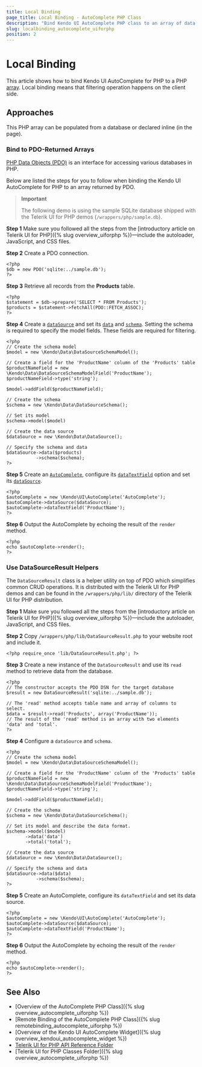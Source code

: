 ```yaml
---
title: Local Binding
page_title: Local Binding - AutoComplete PHP Class
description: "Bind Kendo UI AutoComplete PHP class to an array of data."
slug: localbinding_autocomplete_uiforphp
position: 2
---
```


# Local Binding

This article shows how to bind Kendo UI AutoComplete for PHP to a PHP [array](http://php.net/manual/en/language.types.array.php). Local binding means that filtering operation happens on the client side.

## Approaches

This PHP array can be populated from a database or declared inline (in the page).

### Bind to PDO-Returned Arrays

[PHP Data Objects (PDO)](http://www.php.net/manual/en/intro.pdo.php) is an interface for accessing various databases in PHP.

Below are listed the steps for you to follow when binding the Kendo UI AutoComplete for PHP to an array returned by PDO.

> **Important**
>
> The following demo is using the sample SQLite database shipped with the Telerik UI for PHP demos (`/wrappers/php/sample.db`).

**Step 1** Make sure you followed all the steps from the [introductory article on Telerik UI for PHP]({% slug overview_uiforphp %})&mdash;include the autoloader, JavaScript, and CSS files.

**Step 2** Create a PDO connection.



    <?php
    $db = new PDO('sqlite:../sample.db');
    ?>

**Step 3** Retrieve all records from the **Products** table.



    <?php
    $statement = $db->prepare('SELECT * FROM Products');
    $products = $statement->fetchAll(PDO::FETCH_ASSOC);
    ?>

**Step 4** Create a [`dataSource`](/api/php/Kendo/Data/DataSource) and set its [`data`](/api/php/Kendo/Data/DataSource#data) and [`schema`](/api/php/Kendo/Data/DataSource#schema). Setting the schema is required to specify the model fields. These fields are required for filtering.



    <?php
    // Create the schema model
    $model = new \Kendo\Data\DataSourceSchemaModel();

    // Create a field for the 'ProductName' column of the 'Products' table
    $productNameField = new \Kendo\Data\DataSourceSchemaModelField('ProductName');
    $productNameField->type('string');

    $model->addField($productNameField);

    // Create the schema
    $schema = new \Kendo\Data\DataSourceSchema();

    // Set its model
    $schema->model($model)

    // Create the data source
    $dataSource = new \Kendo\Data\DataSource();

    // Specify the schema and data
    $dataSource->data($products)
               ->schema($schema);
    ?>

**Step 5** Create an [`AutoComplete`](/api/php/Kendo/UI/AutoComplete), configure its [`dataTextField`](/api/php/Kendo/UI/AutoComplete#datatextfield) option and set its [`dataSource`](/api/php/Kendo/UI/AutoComplete#datasource).



    <?php
    $autoComplete = new \Kendo\UI\AutoComplete('AutoComplete');
    $autoComplete->dataSource($dataSource);
    $autoComplete->dataTextField('ProductName');
    ?>

**Step 6** Output the AutoComplete by echoing the result of the `render` method.



    <?php
    echo $autoComplete->render();
    ?>

### Use DataSourceResult Helpers

The `DataSourceResult` class is a helper utility on top of PDO which simplifies common CRUD operations. It is distributed with the Telerik UI for PHP demos and can be found in the `/wrappers/php/lib/` directory of the Telerik UI for PHP distribution.

**Step 1** Make sure you followed all the steps from the [introductory article on Telerik UI for PHP]({% slug overview_uiforphp %})&mdash;include the autoloader, JavaScript, and CSS files.

**Step 2** Copy `/wrappers/php/lib/DataSourceResult.php` to your website root and include it.



    <?php require_once 'lib/DataSourceResult.php'; ?>

**Step 3** Create a new instance of the `DataSourceResult` and use its `read` method to retrieve data from the database.



    <?php
    // The constructor accepts the PDO DSN for the target database
    $result = new DataSourceResult('sqlite:../sample.db');

    // The 'read' method accepts table name and array of columns to select.
    $data = $result->read('Products', array('ProductName'));
    // The result of the 'read' method is an array with two elements 'data' and 'total'.
    ?>

**Step 4** Configure a `dataSource` and `schema`.



    <?php
    // Create the schema model
    $model = new \Kendo\Data\DataSourceSchemaModel();

    // Create a field for the 'ProductName' column of the 'Products' table
    $productNameField = new \Kendo\Data\DataSourceSchemaModelField('ProductName');
    $productNameField->type('string');

    $model->addField($productNameField);

    // Create the schema
    $schema = new \Kendo\Data\DataSourceSchema();

    // Set its model and describe the data format.
    $schema->model($model)
           ->data('data')
           ->total('total');

    // Create the data source
    $dataSource = new \Kendo\Data\DataSource();

    // Specify the schema and data
    $dataSource->data($data)
               ->schema($schema);
    ?>

**Step 5** Create an AutoComplete, configure its `dataTextField` and set its data source.



    <?php
    $autoComplete = new \Kendo\UI\AutoComplete('AutoComplete');
    $autoComplete->dataSource($dataSource);
    $autoComplete->dataTextField('ProductName');
    ?>

**Step 6** Output the AutoComplete by echoing the result of the `render` method.



    <?php
    echo $autoComplete->render();
    ?>

## See Also

* [Overview of the AutoComplete PHP Class]({% slug overview_autocomplete_uiforphp %})
* [Remote Binding of the AutoComplete PHP Class]({% slug remotebinding_autocomplete_uiforphp %})
* [Overview of the Kendo UI AutoComplete Widget]({% slug overview_kendoui_autocomplete_widget %})
* [Telerik UI for PHP API Reference Folder](/api/php/Kendo/UI/AutoComplete)
* [Telerik UI for PHP Classes Folder]({% slug overview_autocomplete_uiforphp %})

